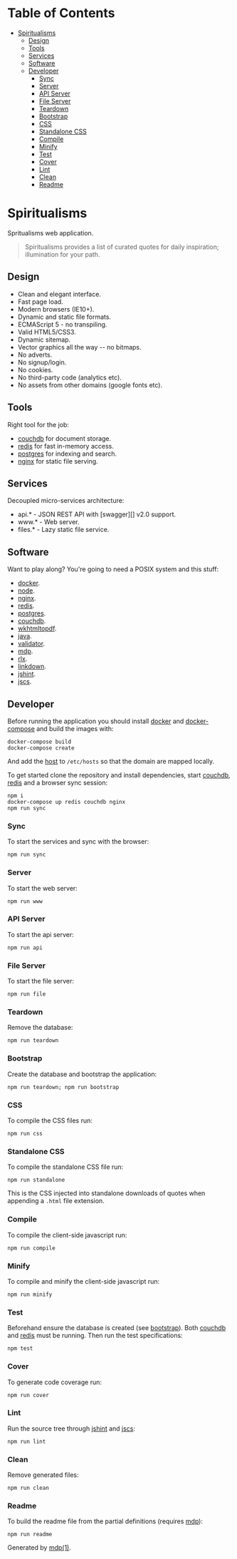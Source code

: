Table of Contents
=================

* [Spiritualisms](#spiritualisms)
  * [Design](#design)
  * [Tools](#tools)
  * [Services](#services)
  * [Software](#software)
  * [Developer](#developer)
    * [Sync](#sync)
    * [Server](#server)
    * [API Server](#api-server)
    * [File Server](#file-server)
    * [Teardown](#teardown)
    * [Bootstrap](#bootstrap)
    * [CSS](#css)
    * [Standalone CSS](#standalone-css)
    * [Compile](#compile)
    * [Minify](#minify)
    * [Test](#test)
    * [Cover](#cover)
    * [Lint](#lint)
    * [Clean](#clean)
    * [Readme](#readme)

Spiritualisms
=============

Spritualisms web application.

> Spiritualisms provides a list of curated quotes for daily inspiration; illumination for your path.

## Design

* Clean and elegant interface.
* Fast page load.
* Modern browsers (IE10+).
* Dynamic and static file formats.
* ECMAScript 5 - no transpiling.
* Valid HTML5/CSS3.
* Dynamic sitemap.
* Vector graphics all the way -- no bitmaps.
* No adverts.
* No signup/login.
* No cookies.
* No third-party code (analytics etc).
* No assets from other domains (google fonts etc).

## Tools

Right tool for the job:

* [couchdb](http://couchdb.apache.org) for document storage.
* [redis](http://redis.io) for fast in-memory access.
* [postgres](http://www.postgresql.org) for indexing and search.
* [nginx](http://nginx.org) for static file serving.

## Services

Decoupled micro-services architecture:

* api.* - JSON REST API with [swagger][] v2.0 support.
* www.* - Web server.
* files.* - Lazy static file service.

## Software

Want to play along? You're going to need a POSIX system and this stuff:

* [docker](https://docker.com/).
* [node](https://nodejs.org).
* [nginx](http://nginx.org).
* [redis](http://redis.io).
* [postgres](http://www.postgresql.org).
* [couchdb](http://couchdb.apache.org).
* [wkhtmltopdf](http://wkhtmltopdf.org/).
* [java](https://www.java.com/).
* [validator](https://github.com/validator/validator).
* [mdp](https://github.com/tmpfs/mdp).
* [rlx](https://github.com/tmpfs/rlx).
* [linkdown](https://github.com/tmpfs/linkdown).
* [jshint](http://jshint.com).
* [jscs](http://jscs.info).

## Developer

Before running the application you should install [docker](https://docker.com/) and [docker-compose](https://docs.docker.com/compose/) and build the images with:

```
docker-compose build
docker-compose create
```

And add the [host](https://github.com/tmpfs/spiritualisms/blob/master/conf/hosts) to `/etc/hosts` so that the domain are mapped locally.

To get started clone the repository and install dependencies, start [couchdb](http://couchdb.apache.org), [redis](http://redis.io) and a browser sync session:

```
npm i
docker-compose up redis couchdb nginx
npm run sync
```

### Sync

To start the services and sync with the browser:

```
npm run sync
```

### Server

To start the web server:

```
npm run www
```

### API Server

To start the api server:

```
npm run api
```

### File Server

To start the file server:

```
npm run file
```

### Teardown

Remove the database:

```
npm run teardown
```

### Bootstrap

Create the database and bootstrap the application: 

```
npm run teardown; npm run bootstrap
```

### CSS

To compile the CSS files run:

```
npm run css
```

### Standalone CSS

To compile the standalone CSS file run:

```
npm run standalone
```

This is the CSS injected into standalone downloads of quotes when appending a `.html` file extension.

### Compile

To compile the client-side javascript run:

```
npm run compile
```

### Minify

To compile and minify the client-side javascript run:

```
npm run minify
```

### Test

Beforehand ensure the database is created (see [bootstrap](#bootstrap)). Both [couchdb](http://couchdb.apache.org) and [redis](http://redis.io) must be running. Then run the test specifications:

```
npm test
```

### Cover

To generate code coverage run:

```
npm run cover
```

### Lint

Run the source tree through [jshint](http://jshint.com) and [jscs](http://jscs.info):

```
npm run lint
```

### Clean

Remove generated files:

```
npm run clean
```

### Readme

To build the readme file from the partial definitions (requires [mdp](https://github.com/tmpfs/mdp)):

```
npm run readme
```

Generated by [mdp(1)](https://github.com/tmpfs/mdp).

[node]: https://nodejs.org
[docker]: https://docker.com/
[nginx]: http://nginx.org
[postgres]: http://www.postgresql.org
[couchdb]: http://couchdb.apache.org
[redis]: http://redis.io
[wkhtmltopdf]: http://wkhtmltopdf.org/
[java]: https://www.java.com/
[validator]: https://github.com/validator/validator
[jshint]: http://jshint.com
[jscs]: http://jscs.info
[docker-compose]: https://docs.docker.com/compose/
[mdp]: https://github.com/tmpfs/mdp
[rlx]: https://github.com/tmpfs/rlx
[linkdown]: https://github.com/tmpfs/linkdown
